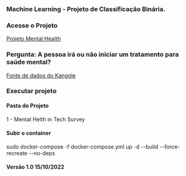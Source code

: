 ### Machine Learning - Projeto de Classificação Binária.

### Acesse o Projeto
[Projeto Mental Health](https://lucianawaka-classification-project-app-ajkss6.streamlit.app/)

### Pergunta: A pessoa irá ou não iniciar um tratamento para saúde mental?
[Fonte de dados do Kanggle](https://www.kaggle.com/datasets/osmi/mental-health-in-tech-survey?resource=download&select=survey.csv)

### Executar projeto
#### Pasta do Projeto
1 - Mental Helth in Tech Survey
#### Subir o container
sudo docker-compose -f docker-compose.yml up  -d --build --force-recreate --no-deps
#### Versão 1.0 15/10/2022
